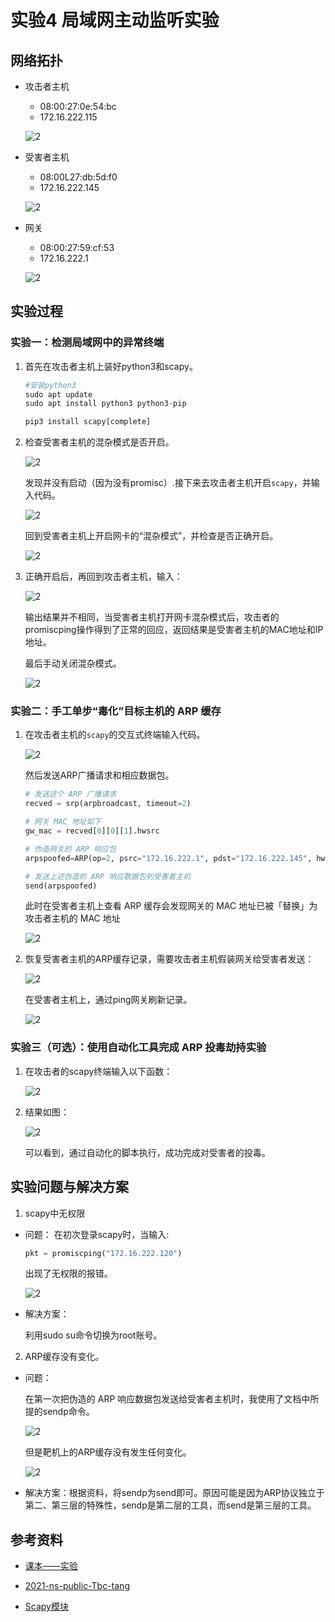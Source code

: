 # 实验4 局域网主动监听实验
## 网络拓扑

- 攻击者主机
  - 08:00:27:0e:54:bc
  - 172.16.222.115
  
  ![2](img4/kali_attacker2.png)
  
- 受害者主机
  - 08:00L27:db:5d:f0
  - 172.16.222.145
  
  ![2](img4/debian_victim2.png)
  
- 网关
  - 08:00:27:59:cf:53
  - 172.16.222.1
  
  ![2](img4/debian_gw.png)

## 实验过程
### 实验一：检测局域网中的异常终端

1. 首先在攻击者主机上装好python3和scapy。

    ```python
    #安装python3
    sudo apt update
    sudo apt install python3 python3-pip

    pip3 install scapy[complete]
    ```
  
2.  检查受害者主机的混杂模式是否开启。

    ![2](img4/iplink.png)

    发现并没有启动（因为没有promisc）.接下来去攻击者主机开启```scapy```，并输入代码。

    ![2](img4/scapy_result.png)

    回到受害者主机上开启网卡的“混杂模式”，并检查是否正确开启。

    ![2](img4/promisc.png)


3.  正确开启后，再回到攻击者主机，输入：

    ![2](img4/PKT_change.png)

    输出结果并不相同，当受害者主机打开网卡混杂模式后，攻击者的promiscping操作得到了正常的回应，返回结果是受害者主机的MAC地址和IP地址。

    最后手动关闭混杂模式。

    ![2](img4/shutdown.png)

  
### 实验二：手工单步“毒化”目标主机的 ARP 缓存
  
1.  在攻击者主机的```scapy```的交互式终端输入代码。
  
    ![2](img4/2_arp.png)

    然后发送ARP广播请求和相应数据包。

    ```python
    # 发送这个 ARP 广播请求
    recved = srp(arpbroadcast, timeout=2)

    # 网关 MAC 地址如下
    gw_mac = recved[0][0][1].hwsrc

    # 伪造网关的 ARP 响应包
    arpspoofed=ARP(op=2, psrc="172.16.222.1", pdst="172.16.222.145", hwdst="08:00:27:0e:54:bc")

    # 发送上述伪造的 ARP 响应数据包到受害者主机
    send(arpspoofed)
    ```

    此时在受害者主机上查看 ARP 缓存会发现网关的 MAC 地址已被「替换」为攻击者主机的 MAC 地址

    ![2](img4/2_ipneigh.png)
  
2.  恢复受害者主机的ARP缓存记录，需要攻击者主机假装网关给受害者发送：

    ![2](img4/2_restore.png)

    在受害者主机上，通过ping网关刷新记录。

    ![2](img4/2_success.png)
   

### 实验三（可选）：使用自动化工具完成 ARP 投毒劫持实验
  
1.  在攻击者的scapy终端输入以下函数：

    ![2](img4/3_kali.png)

2.  结果如图：

    ![2](img4/3_debian_vm.png)

    可以看到，通过自动化的脚本执行，成功完成对受害者的投毒。


## 实验问题与解决方案

1. scapy中无权限

- 问题：
     在初次登录scapy时，当输入:

     ```python
     pkt = promiscping("172.16.222.120")
     ```
  
     出现了无权限的报错。
  
     ![2](img4/error_root.png)
  
- 解决方案：

     利用sudo su命令切换为root账号。
  
2. ARP缓存没有变化。

- 问题：

     在第一次把伪造的 ARP 响应数据包发送给受害者主机时，我使用了文档中所提的sendp命令。
    
     ![2](img4/error_send.png)
    
     但是靶机上的ARP缓存没有发生任何变化。
        
     ![2](img4/error_ipneigh.png)
        
- 解决方案：根据资料，将sendp为send即可。原因可能是因为ARP协议独立于第二、第三层的特殊性，sendp是第二层的工具，而send是第三层的工具。

  
  
## 参考资料

- [课本——实验](https://c4pr1c3.github.io/cuc-ns/chap0x04/exp.html)
- [2021-ns-public-Tbc-tang
](https://github.com/CUCCS/2021-ns-public-Tbc-tang/blob/chap0x04/0x04.md)
  
- [Scapy模块](https://blog.csdn.net/dyx0910/article/details/124412639)
  
  
  
  
  
  
  
  
  
